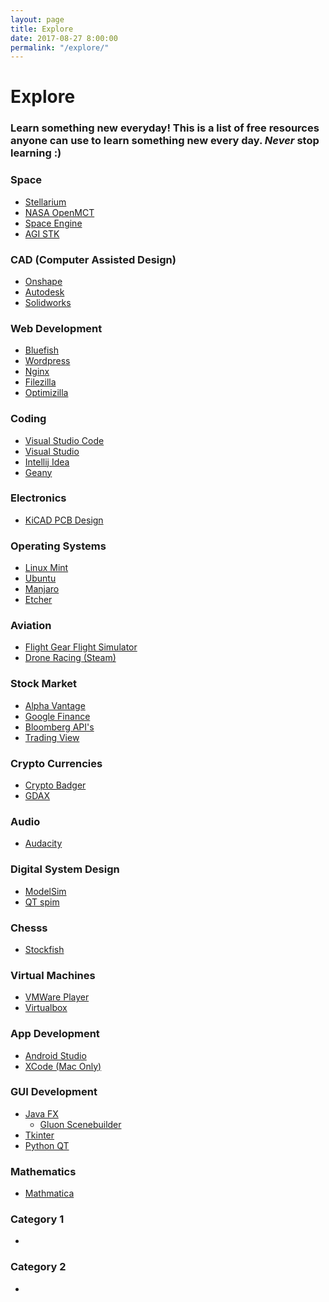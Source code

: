 ```yaml
---
layout: page
title: Explore
date: 2017-08-27 8:00:00
permalink: "/explore/"
---
```


<div id="gtadvice-content" markdown="1">

# Explore

### Learn something new everyday! This is a list of free resources **anyone** can use to learn something new every day. *Never* stop learning :)


<div class="advice-primary" markdown="1">

### Space

- [Stellarium](http://stellarium.org/)
- [NASA OpenMCT](https://openmct-demo.herokuapp.com/)
- [Space Engine](http://spaceengine.org/)
- [AGI STK](https://www.agi.com/products/engineering-tools)

</div>


<div class="advice-secondary" markdown="1">

### CAD (Computer Assisted Design)

- [Onshape](https://www.onshape.com/)
- [Autodesk](https://www.autodesk.com/education/home)
- [Solidworks](http://www.solidworks.com/sw/industries/education/engineering-education-software.htm)

</div>


<div class="advice-primary" markdown="1">

### Web Development

- [Bluefish](http://bluefish.openoffice.nl/screenshots.html)
- [Wordpress](https://wordpress.org/download/)
- [Nginx](https://www.nginx.com/)
- [Filezilla](https://filezilla-project.org/)
- [Optimizilla](http://optimizilla.com/)

</div>


<div class="advice-secondary" markdown="1">

### Coding

- [Visual Studio Code](https://code.visualstudio.com/)
- [Visual Studio](https://www.visualstudio.com/vs/community/)
- [Intellij Idea](https://www.jetbrains.com/idea/download/)
- [Geany](https://www.geany.org/Download/Releases)

</div>


<div class="advice-primary" markdown="1">

### Electronics

- [KiCAD PCB Design](http://kicad-pcb.org/)

</div>


<div class="advice-secondary" markdown="1">

### Operating Systems

- [Linux Mint](https://linuxmint.com/)
- [Ubuntu](https://www.ubuntu.com/)
- [Manjaro](https://manjaro.org/)
- [Etcher](https://etcher.io/)

</div>


<div class="advice-primary" markdown="1">

### Aviation

- [Flight Gear Flight Simulator](http://www.flightgear.org/)
- [Drone Racing (Steam)](http://store.steampowered.com/app/691730/FPV_Drone_Simulator/)

</div>


<div class="advice-secondary" markdown="1">

### Stock Market

- [Alpha Vantage](https://www.alphavantage.co/)
- [Google Finance](https://finance.google.com/finance)
- [Bloomberg API's](https://www.bloomberg.com/professional/support/api-library/)
- [Trading View](https://www.tradingview.com/)

</div>


<div class="advice-primary" markdown="1">

### Crypto Currencies

- [Crypto Badger](http://www.cryptobadger.com/2017/04/build-ethereum-mining-rig-hardware/)
- [GDAX](https://www.gdax.com/trade/ETH-USD)

</div>


<div class="advice-secondary" markdown="1">

### Audio

- [Audacity](http://www.audacityteam.org/)

</div>


<div class="advice-primary" markdown="1">

### Digital System Design

- [ModelSim](https://www.mentor.com/company/higher_ed/modelsim-student-edition)
- [QT spim](http://spimsimulator.sourceforge.net/)

</div>


<div class="advice-secondary" markdown="1">

### Chesss

- [Stockfish](https://stockfishchess.org/)

</div>


<div class="advice-primary" markdown="1">

### Virtual Machines

- [VMWare Player](https://www.vmware.com/products/workstation-player/workstation-player-evaluation.html)
- [Virtualbox](https://www.virtualbox.org/wiki/Downloads)

</div>


<div class="advice-secondary" markdown="1">

### App Development

- [Android Studio](https://developer.android.com/studio/index.html?gclid=Cj0KCQiAl8rQBRDrARIsAEW_To_usYrGAyCBmc9-NgQv-lfpJ3NgvftF7r9SZ4WVAmINoUU85w5jp0AaAmAyEALw_wcB)
- [XCode (Mac Only)](https://developer.apple.com/xcode/downloads/)

</div>


<div class="advice-primary" markdown="1">

### GUI Development

- [Java FX](http://www.oracle.com/technetwork/java/javase/downloads/jdk8-downloads-2133151.html)
    - [Gluon Scenebuilder](http://gluonhq.com/products/scene-builder/)
- [Tkinter](https://wiki.python.org/moin/TkInter)
- [Python QT](https://sourceforge.net/projects/pyqt/)

</div>


<div class="advice-secondary" markdown="1">

### Mathematics

- [Mathmatica](http://www.wolfram.com/solutions/education/students/)

</div>


<div class="advice-primary" markdown="1">

### Category 1

- 

</div>


<div class="advice-secondary" markdown="1">

### Category 2

- 

</div>